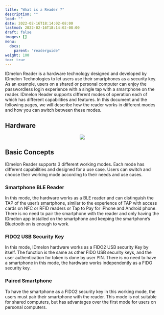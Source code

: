 ```yaml
---
title: "What is a Reader ?"
description: ""
lead: ""
date: 2022-02-16T18:14:02-08:00
lastmod: 2022-02-16T18:14:02-08:00
draft: false
images: []
menu:
  docs:
    parent: "readerguide"
weight: 100
toc: true
---
```

IDmelon Reader is a hardware technology designed and developed by IDmelon Technologies to let users use their smartphones as a security key.
As an example, users on a shared or personal computer can enjoy the passwordless login experience with a single tap with a smartphone on the reader.
IDmelon Reader supports different modes of operation each of which has different capabilities and features. In this document and the following pages,
we will describe how the reader works in different modes and how you can switch between these modes.

## Hardware

<p align="center">
    <img src="/images/vendor/ReaderGuide/reader_guide_1.png">
</p>

## Basic Concepts

IDmelon Reader supports 3 different working modes.
Each mode has different capabilities and designed for a use case. Users can switch and choose their working mode according to their needs and use cases.

### Smartphone BLE Reader

In this mode, the hardware works as a BLE reader and can distinguish the TAP of the user’s smartphone, similar to the experience of TAP
with access cards on NFC or RFID readers or Tap to Pay for iPhone and Android phone.
There is no need to pair the smartphone with the reader and only having the IDmelon app installed on the smartphone and keeping
the smartphone’s Bluetooth on is enough to work.

### FIDO2 USB Security Key

In this mode, IDmelon hardware works as a FIDO2 USB security Key by itself. The function is the same as other FIDO USB security keys,
and the user authentication for token is done by user PIN.
There is no need to have a smartphone in this mode, the hardware works independently as a FIDO security key.

### Paired Smartphone

To have the smartphone as a FIDO2 security key in this working mode, the users must pair their smartphone with the reader.
This mode is not suitable for shared computers, but has advantages over the first mode for users on personal computers.
